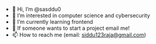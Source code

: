 - 👋 Hi, I’m @sasddu0
- 👀 I’m interested in computer science and cybersecurity
- 🌱 I’m currently learning frontend
- 💞️ If someone wants to start a project email me!
- 📫 How to reach me (email: siddu123raja@gmail.com)

<!---
sasddu0/sasddu0 is a ✨ special ✨ repository because its `README.md` (this file) appears on your GitHub profile.
You can click the Preview link to take a look at your changes.
--->
